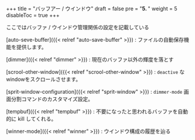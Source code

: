 +++
title = "バッフアー / ウインドウ"
draft = false
pre = "<b>5. </b>"
weight = 5
disableToc = true
+++

ここではバッファ / ウインドウ管理関係の設定を記載している

[auto-seve-buffer]({{< relref "auto-save-buffer" >}})
: ファイルの自動保存機能を提供します。

[dimmer]({{< relref "dimmer" >}})
: 現在のバッファ以外の輝度を落とす

[scrool-other-window]({{< relref "scrool-other-window" >}})
: `deactive` なwindowをスクロールさせます。

[sprit-window-configuration]({{< relref "sprit-window" >}})
: `dimmer-mode` 画面分割コマンドのカスタマイズ設定。

[tempbuf]({{< relref "tempbuf" >}})
: 不要になったと思われるバッファを自動的に kill してくれる。

[winner-mode]({{< relref "winner" >}})
: ウインドウ構成の履歴を辿る
